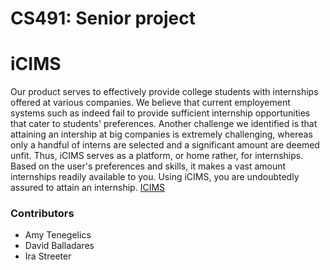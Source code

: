 # CS491: Senior project
# iCIMS
Our product serves to effectively provide college students with internships offered at various companies.
We believe that current employement systems such as indeed 
fail to provide sufficient internship opportunities that cater to students'
preferences. Another challenge we identified is that attaining an intership at 
big companies is extremely challenging, whereas only a handful of interns are selected 
and a significant amount are deemed unfit. Thus, iCIMS serves as a platform, or home rather,
for internships. Based on the user's preferences and skills, it makes a vast amount internships readily available to
you. Using iCIMS, you are undoubtedly assured to attain an internship.
[ICIMS](https://www.icims.com/)

### Contributors
* Amy Tenegelics
* David Balladares
* Ira Streeter


